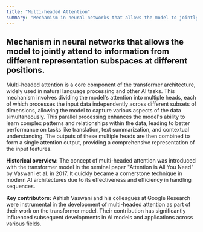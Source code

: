 ```yaml
---
title: "Multi-headed Attention"
summary: "Mechanism in neural networks that allows the model to jointly attend to information from different representation subspaces at different positions."
---
```


## Mechanism in neural networks that allows the model to jointly attend to information from different representation subspaces at different positions.

Multi-headed attention is a core component of the transformer architecture, widely used in natural language processing and other AI tasks. This mechanism involves dividing the model's attention into multiple heads, each of which processes the input data independently across different subsets of dimensions, allowing the model to capture various aspects of the data simultaneously. This parallel processing enhances the model's ability to learn complex patterns and relationships within the data, leading to better performance on tasks like translation, text summarization, and contextual understanding. The outputs of these multiple heads are then combined to form a single attention output, providing a comprehensive representation of the input features.

**Historical overview:** The concept of multi-headed attention was introduced with the transformer model in the seminal paper "Attention is All You Need" by Vaswani et al. in 2017. It quickly became a cornerstone technique in modern AI architectures due to its effectiveness and efficiency in handling sequences.

**Key contributors:** Ashish Vaswani and his colleagues at Google Research were instrumental in the development of multi-headed attention as part of their work on the transformer model. Their contribution has significantly influenced subsequent developments in AI models and applications across various fields.

